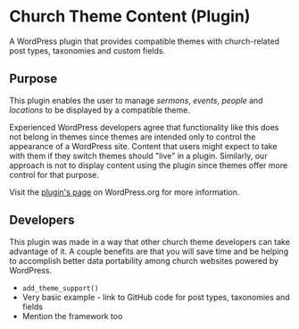 Church Theme Content (Plugin)
=============================

A WordPress plugin that provides compatible themes with church-related post types, taxonomies and custom fields.

Purpose
-------

This plugin enables the user to manage *sermons*, *events*, *people* and *locations* to be displayed by a compatible theme.

Experienced WordPress developers agree that functionality like this does not belong in themes since themes are intended only to control the appearance of a WordPress site. Content that users might expect to take with them if they switch themes should "live" in a plugin. Similarly, our approach is not to display content using the plugin since themes offer more control for that purpose.

Visit the [plugin's page](http://wordpress.org/plugins/church-theme-content) on WordPress.org for more information.

Developers
----------

This plugin was made in a way that other church theme developers can take advantage of it. A couple benefits are that you will save time and be helping to accomplish better data portability among church websites powered by WordPress.

* ``add_theme_support()``
* Very basic example - link to GitHub code for post types, taxonomies and fields
* Mention the framework too